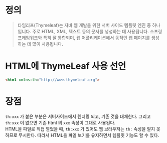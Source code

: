 # 정의

> 타임리프(Thymeleaf)는 자바 웹 개발을 위한 서버 사이드 템플릿 엔진 중 하나입니다.
> 주로 HTML, XML, 텍스트 등의 문서를 생성하는 데 사용됩니다.
> 스프링 프레임워크와 특히 잘 통합되며, 웹 어플리케이션에서 동적인 웹 페이지를 생성하는 데 많이 사용됩니다.

# HTML에 ThymeLeaf 사용 선언

```html
<html xmlns:th="http://www.thymeleaf.org">
```

# 장점

`th:xxx` 가 붙은 부분은 서버사이드에서 렌더링 되고, 기존 것을 대체한다. 
그리고`th:xxx` 이 없으면 기존 html 의 `xxx` 속성이 그대로 사용된다.  
HTML을 파일로 직접 열었을 때, `th:xxx` 가 있어도 웹 브라우저는 `th:` 속성을 알지 못하므로 무시한다. 
따라서 HTML을 파일 보기를 유지하면서 템플릿 기능도 할 수 있다.